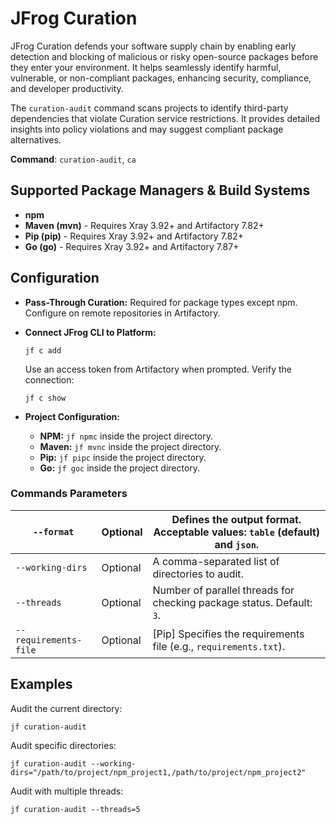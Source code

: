 # JFrog Curation

JFrog Curation defends your software supply chain by enabling early detection and blocking of malicious or risky open-source packages before they enter your environment. It helps seamlessly identify harmful, vulnerable, or non-compliant packages, enhancing security, compliance, and developer productivity.

The `curation-audit` command scans projects to identify third-party dependencies that violate Curation service restrictions. It provides detailed insights into policy violations and may suggest compliant package alternatives.

**Command**: `curation-audit`, `ca`

## Supported Package Managers & Build Systems

* **npm**
* **Maven (mvn)** - Requires Xray 3.92+ and Artifactory 7.82+
* **Pip (pip)** - Requires Xray 3.92+ and Artifactory 7.82+
* **Go (go)** - Requires Xray 3.92+ and Artifactory 7.87+

## Configuration

* **Pass-Through Curation:** Required for package types except npm. Configure on remote repositories in Artifactory.
*   **Connect JFrog CLI to Platform:**

    ```
    jf c add
    ```

    Use an access token from Artifactory when prompted. Verify the connection:

    ```
    jf c show
    ```
* **Project Configuration:**
  * **NPM:** `jf npmc` inside the project directory.
  * **Maven:** `jf mvnc` inside the project directory.
  * **Pip:** `jf pipc` inside the project directory.
  * **Go:** `jf goc` inside the project directory.

### Commands Parameters

| `--format`            | Optional | Defines the output format. Acceptable values: `table` (default) and `json`. |
| --------------------- | -------- | --------------------------------------------------------------------------- |
| `--working-dirs`      | Optional | A comma-separated list of directories to audit.                             |
| `--threads`           | Optional | Number of parallel threads for checking package status. Default: `3`.       |
| `--requirements-file` | Optional | \[Pip] Specifies the requirements file (e.g., `requirements.txt`).          |

## Examples

Audit the current directory:

```
jf curation-audit
```

Audit specific directories:

```
jf curation-audit --working-dirs="/path/to/project/npm_project1,/path/to/project/npm_project2"
```

Audit with multiple threads:

```
jf curation-audit --threads=5
```
